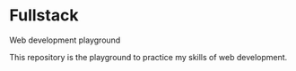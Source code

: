 # Fullstack
Web development playground

This repository is the playground to practice my skills of web development.

